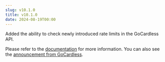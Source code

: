```yaml
---
slug: v10.1.0
title: v10.1.0
date: 2024-08-19T00:00
---
```


Added the ability to check newly introduced rate limits in the GoCardless API.

Please refer to the [documentation](/docs/handling-rate-limits) for more information. You can also see the [announcement from GoCardless](https://bankaccountdata.zendesk.com/hc/en-gb/articles/11529584398236-Bank-API-Rate-Limits-and-Rate-Limit-Headers).
